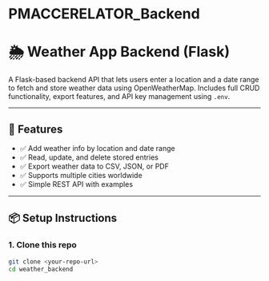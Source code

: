 # PMACCERELATOR_Backend

# 🌦️ Weather App Backend (Flask)

A Flask-based backend API that lets users enter a location and a date range to fetch and store weather data using OpenWeatherMap. Includes full CRUD functionality, export features, and API key management using `.env`.

---

## 🚀 Features

- ✅ Add weather info by location and date range  
- ✅ Read, update, and delete stored entries  
- ✅ Export weather data to CSV, JSON, or PDF  
- ✅ Supports multiple cities worldwide  
- ✅ Simple REST API with examples

---

## 📦 Setup Instructions

### 1. Clone this repo

```bash
git clone <your-repo-url>
cd weather_backend



